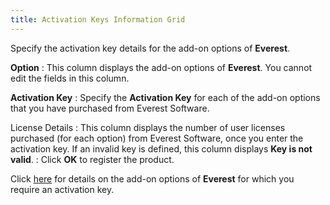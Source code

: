 ```yaml
---
title: Activation Keys Information Grid
---
```



Specify the activation key details for the add-on options of **Everest**.


**Option**
: This column displays the add-on options of **Everest**. You cannot edit the fields  in this column.


**Activation Key**
: Specify the **Activation 
 Key** for each of the add-on options that you have purchased from  Everest Software.


License Details
: This column displays the number of user licenses  purchased (for each option) from Everest Software, once you enter the  activation key. If an invalid key is defined, this column displays **Key is not valid**.
: Click **OK**  to register the product.


Click [here]({{site.sc_baseurl}}/misc/add_on_options.html) for details on the add-on  options of **Everest** for which you  require an activation key.
